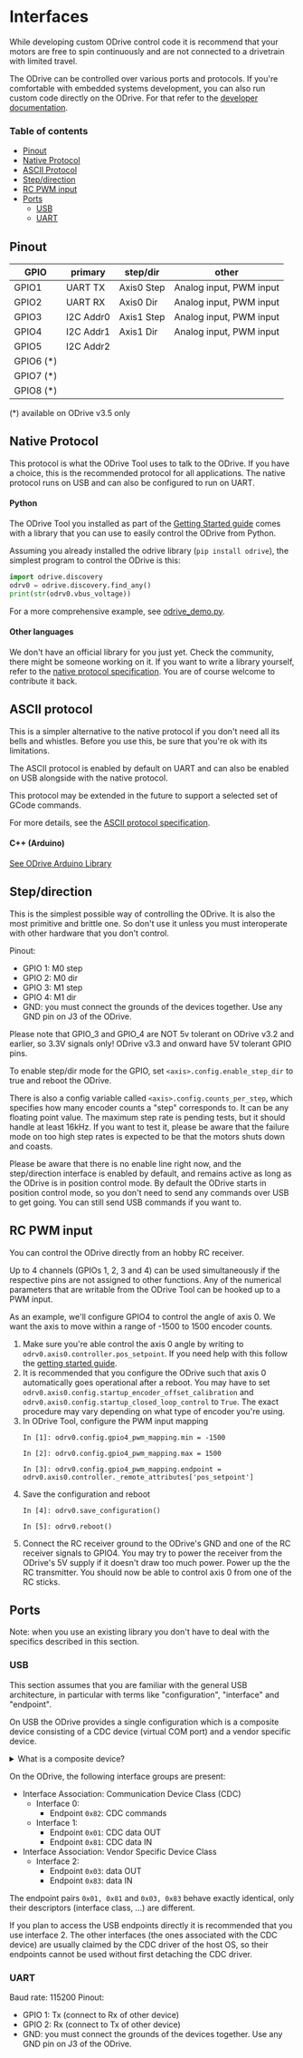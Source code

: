 # Interfaces

<div class="alert"> While developing custom ODrive control code it is recommend that your motors are free to spin continuously and are not connected to a drivetrain with limited travel. </div>

The ODrive can be controlled over various ports and protocols. If you're comfortable with embedded systems development, you can also run custom code directly on the ODrive. For that refer to the [developer documentation](developer-guide.md).

### Table of contents

<!-- MarkdownTOC depth=2 autolink=true bracket=round -->

- [Pinout](#pinout)
- [Native Protocol](#native-protocol)
- [ASCII Protocol](#ascii-protocol)
- [Step/direction](#stepdirection)
- [RC PWM input](#rc-pwm-input)
- [Ports](#ports)
   - [USB](#usb)
   - [UART](#uart)

<!-- /MarkdownTOC -->

## Pinout

| GPIO      | primary   | step/dir   | other                   |
|-----------|-----------|------------|-------------------------|
| GPIO1     | UART TX   | Axis0 Step | Analog input, PWM input |
| GPIO2     | UART RX   | Axis0 Dir  | Analog input, PWM input |
| GPIO3     | I2C Addr0 | Axis1 Step | Analog input, PWM input |
| GPIO4     | I2C Addr1 | Axis1 Dir  | Analog input, PWM input |
| GPIO5     | I2C Addr2 |            |                         |
| GPIO6 (*) |           |            |                         |
| GPIO7 (*) |           |            |                         |
| GPIO8 (*) |           |            |                         |

(*) available on ODrive v3.5 only

## Native Protocol

This protocol is what the ODrive Tool uses to talk to the ODrive. If you have a choice, this is the recommended protocol for all applications. The native protocol runs on USB and can also be configured to run on UART.

#### Python

The ODrive Tool you installed as part of the [Getting Started guide](getting-started#downloading-and-installing-tools) comes with a library that you can use to easily control the ODrive from Python.

Assuming you already installed the odrive library (`pip install odrive`), the simplest program to control the ODrive is this:

```python
import odrive.discovery
odrv0 = odrive.discovery.find_any()
print(str(odrv0.vbus_voltage))
```

For a more comprehensive example, see [odrive_demo.py](../tools/odrive_demo.py).

#### Other languages

We don't have an official library for you just yet. Check the community, there might be someone working on it. If you want to write a library yourself, refer to the [native protocol specification](protocol). You are of course welcome to contribute it back.

## ASCII protocol

This is a simpler alternative to the native protocol if you don't need all its bells and whistles. Before you use this, be sure that you're ok with its limitations.

The ASCII protocol is enabled by default on UART and can also be enabled on USB alongside with the native protocol.

This protocol may be extended in the future to support a selected set of GCode commands.

For more details, see the [ASCII protocol specification](ascii-protocol.md).

#### C++ (Arduino)

[See ODrive Arduino Library](https://github.com/madcowswe/ODriveArduino)

## Step/direction
This is the simplest possible way of controlling the ODrive. It is also the most primitive and brittle one. So don't use it unless you must interoperate with other hardware that you don't control.

Pinout:
* GPIO 1: M0 step
* GPIO 2: M0 dir
* GPIO 3: M1 step
* GPIO 4: M1 dir
* GND: you must connect the grounds of the devices together. Use any GND pin on J3 of the ODrive.

Please note that GPIO_3 and GPIO_4 are NOT 5v tolerant on ODrive v3.2 and earlier, so 3.3V signals only!
ODrive v3.3 and onward have 5V tolerant GPIO pins.

To enable step/dir mode for the GPIO, set `<axis>.config.enable_step_dir` to true and reboot the ODrive.

There is also a config variable called `<axis>.config.counts_per_step`, which specifies how many encoder counts a "step" corresponds to. It can be any floating point value.
The maximum step rate is pending tests, but it should handle at least 16kHz. If you want to test it, please be aware that the failure mode on too high step rates is expected to be that the motors shuts down and coasts.

Please be aware that there is no enable line right now, and the step/direction interface is enabled by default, and remains active as long as the ODrive is in position control mode. By default the ODrive starts in position control mode, so you don't need to send any commands over USB to get going. You can still send USB commands if you want to.

## RC PWM input

You can control the ODrive directly from an hobby RC receiver.

Up to 4 channels (GPIOs 1, 2, 3 and 4) can be used simultaneously if the respective pins are not assigned to other functions. Any of the numerical parameters that are writable from the ODrive Tool can be hooked up to a PWM input.

As an example, we'll configure GPIO4 to control the angle of axis 0. We want the axis to move within a range of -1500 to 1500 encoder counts.

1. Make sure you're able control the axis 0 angle by writing to `odrv0.axis0.controller.pos_setpoint`. If you need help with this follow the [getting started guide](getting-started.md).
2. It is recommended that you configure the ODrive such that axis 0 automatically goes operational after a reboot. You may have to set `odrv0.axis0.config.startup_encoder_offset_calibration` and `odrv0.axis0.config.startup_closed_loop_control` to `True`. The exact procedure may vary depending on what type of encoder you're using.
3. In ODrive Tool, configure the PWM input mapping
    ```
    In [1]: odrv0.config.gpio4_pwm_mapping.min = -1500
    
    In [2]: odrv0.config.gpio4_pwm_mapping.max = 1500
    
    In [3]: odrv0.config.gpio4_pwm_mapping.endpoint = odrv0.axis0.controller._remote_attributes['pos_setpoint']
    ```
4. Save the configuration and reboot
    ```
    In [4]: odrv0.save_configuration()
    
    In [5]: odrv0.reboot()
    ```
5. Connect the RC receiver ground to the ODrive's GND and one of the RC receiver signals to GPIO4. You may try to power the receiver from the ODrive's 5V supply if it doesn't draw too much power. Power up the the RC transmitter. You should now be able to control axis 0 from one of the RC sticks.

## Ports
Note: when you use an existing library you don't have to deal with the specifics described in this section.

### USB

This section assumes that you are familiar with the general USB architecture, in particular with terms like "configuration", "interface" and "endpoint".

On USB the ODrive provides a single configuration which is a composite device consisting of a CDC device (virtual COM port) and a vendor specific device.

<details><summary markdown="span">What is a composite device?</summary><div markdown="block">
A composite device is a device where interfaces are grouped by interface association descriptors. For such devices, the host OS loads an intermediate driver, so that each of the interface groups can be treated like a separate device and have its own host-side driver attached.
</div></details>

On the ODrive, the following interface groups are present:

 * Interface Association: Communication Device Class (CDC)
    * Interface 0:
        * Endpoint `0x82`: CDC commands
    * Interface 1:
        * Endpoint `0x01`: CDC data OUT
        * Endpoint `0x81`: CDC data IN
 * Interface Association: Vendor Specific Device Class
    * Interface 2:
        * Endpoint `0x03`: data OUT
        * Endpoint `0x83`: data IN

The endpoint pairs `0x01, 0x81` and `0x03, 0x83` behave exactly identical, only their descriptors (interface class, ...) are different.

If you plan to access the USB endpoints directly it is recommended that you use interface 2. The other interfaces (the ones associated with the CDC device) are usually claimed by the CDC driver of the host OS, so their endpoints cannot be used without first detaching the CDC driver.

### UART
Baud rate: 115200
Pinout:
* GPIO 1: Tx (connect to Rx of other device)
* GPIO 2: Rx (connect to Tx of other device)
* GND: you must connect the grounds of the devices together. Use any GND pin on J3 of the ODrive.
